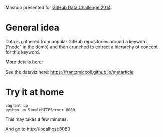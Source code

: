 Mashup presented for [GitHub Data Challenge 2014](https://github.com/blog/1864-third-annual-github-data-challenge).

General idea
===

Data is gathered from popular GitHub repositories around a keyword ("node" in the demo) and then crunched to extract a hierarchy of concept for this keyword.

More details here:

See the dataviz here: https://frantzmiccoli.github.io/metarticle

Try it at home
===

```
vagrant up
python -m SimpleHTTPServer 8080
```

This may takes a few minutes.

And go to http://localhost:8080
